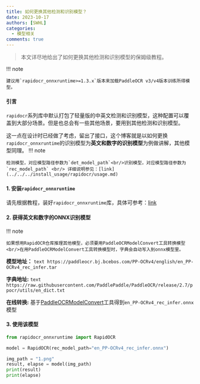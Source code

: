 ```yaml
---
title: 如何更换其他检测和识别模型？
date: 2023-10-17
authors: [SWHL]
categories:
  - 模型相关
comments: true
---
```



> 本文详尽地给出了如何更换其他检测和识别模型的保姆级教程。


<!-- more -->

!!! note

    建议用`rapidocr_onnxruntime>=1.3.x`版本来加载PaddleOCR v3/v4版本训练所得模型。

#### 引言
`rapidocr`系列库中默认打包了轻量版的中英文检测和识别模型，这种配置可以覆盖到大部分场景。但是也总会有一些其他场景，要用到其他检测和识别模型。

这一点在设计时已经做了考虑，留出了接口，这个博客就是以如何更换`rapidocr_onnxruntime`的识别模型为**英文和数字的识别模型**为例做讲解，其他模型同理。
!!! note

    检测模型，对应模型路径参数为`det_model_path`<br/>识别模型，对应模型路径参数为`rec_model_path` <br/> 详细说明参见：[link](../../../install_usage/rapidocr/usage.md)

#### 1. 安装`rapidocr_onnxruntime`
请先根据教程，装好`rapidocr_onnxruntime`库，具体可参考：[link](../../../install_usage/rapidocr/install.md)

#### 2. 获得英文和数字的ONNX识别模型

!!! note

    如果想用RapidOCR仓库推理其他模型，必须要用PaddleOCRModelConvert工具转换模型 <br/>在用PaddleOCRModelConvert工具转换模型时，字典会自动写入到onnx模型里。

**模型地址：**
    ```text
    https://paddleocr.bj.bcebos.com/PP-OCRv4/english/en_PP-OCRv4_rec_infer.tar
    ```

**字典地址:**
    ```text
    https://raw.githubusercontent.com/PaddlePaddle/PaddleOCR/release/2.7/ppocr/utils/en_dict.txt
    ```

**在线转换:** 基于[PaddleOCRModelConvert](https://huggingface.co/spaces/SWHL/PaddleOCRModelConverter)工具得到`en_PP-OCRv4_rec_infer.onnx`模型

#### 3. 使用该模型
```python linenums="1"
from rapidocr_onnxruntime import RapidOCR

model = RapidOCR(rec_model_path="en_PP-OCRv4_rec_infer.onnx")

img_path = "1.png"
result, elapse = model(img_path)
print(result)
print(elapse)
```

